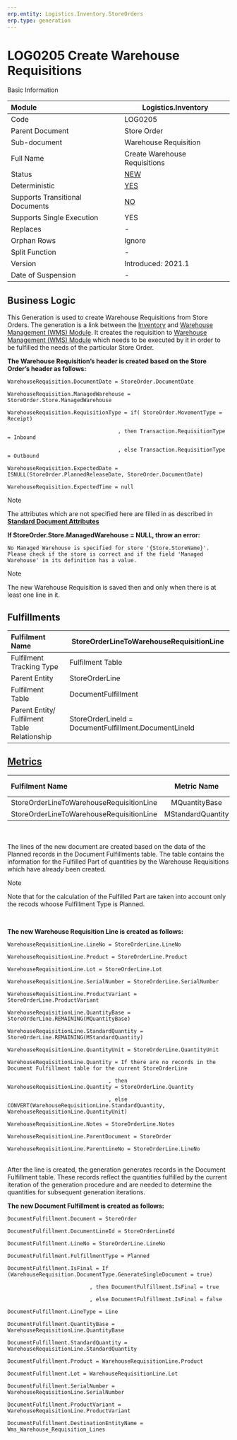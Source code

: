 ```yaml
---
erp.entity: Logistics.Inventory.StoreOrders
erp.type: generation
---
```


# LOG0205 Create Warehouse Requisitions

 Basic Information

| Module                          | Logistics.Inventory                                          |
| :------------------------------ | ------------------------------------------------------------ |
| Code                            | LOG0205                                                      |
| Parent Document                 | Store Order                                                  |
| Sub-document                    | Warehouse Requisition                                        |
| Full Name                       | Create Warehouse Requisitions                                |
| Status                          | [NEW](xref:generation-procedures) |
| Deterministic                   | [YES](xref:document-generation-and-transitional-documents) |
| Supports Transitional Documents | [NO](xref:document-generation-and-transitional-documents) |
| Supports Single Execution       | YES                                                          |
| Replaces                        | -                                                            |
| Orphan Rows                     | Ignore                                                       |
| Split Function                  | -                                                            |
| Version                         | Introduced: 2021.1                                           |
| Date of Suspension              | -                                                            |

##  Business Logic

This Generation is used to create Warehouse Requisitions from Store Orders. 
Thе generation is a link between the [Inventory](xref:inventory-module) and [Warehouse Management (WMS) Module](xref:wms). 
It creates the requisition to [Warehouse Management (WMS) Module](xref:wms) which needs to be executed by it in order to be fulfilled the needs of the particular Store Order.

**The Warehouse Requisition’s header is created based on the Store Order’s header as follows:**

```
WarehouseRequisition.DocumentDate = StoreOrder.DocumentDate

WarehouseRequisition.ManagedWarehouse = StoreOrder.Store.ManagedWarehouse

WarehouseRequisition.RequisitionType = if( StoreOrder.MovementType = Receipt) 

                                   , then Transaction.RequisitionType = Inbound

                                   , else Transaction.RequisitionType = Outbound

WarehouseRequisition.ExpectedDate = ISNULL(StoreOrder.PlannedReleaseDate, StoreOrder.DocumentDate)

WarehouseRequisition.ExpectedTime = null
```

> [!Note]
> The attributes which are not specified here are filled in as described in **[Standard Document Attributes](../reference/standard-document-attributes.md)**

**If StoreOrder.Store.ManagedWarehouse = NULL, throw an error:**
```
No Managed Warehouse is specified for store '{Store.StoreName}'.
Please check if the store is correct and if the field 'Managed Warehouse' in its definition has a value.
```

> [!Note]
> The new Warehouse Requisition is saved then and only when there is at least one line in it.



## Fulfillments

| Fulfilment Name                              | StoreOrderLineToWarehouseRequisitionLine              |
| :------------------------------------------- | ----------------------------------------------------- |
| Fulfilment Tracking Type                     | Fulfilment Table                                      |
| Parent Entity                                | StoreOrderLine                                        |
| Fulfilment Table                             | DocumentFulfillment                                   |
| Parent Entity/ Fulfilment Table Relationship | StoreOrderLineId = DocumentFulfillment.DocumentLineId |

## [Metrics](../reference/metrics.md)

| Fulfilment Name                          |  Metric Name  |              Measurement Unit              | Parent Value                | Fulfilment Table Value           | New Record |
| :--------------------------------------- | :-----------: | :----------------------------------------: | :-------------------------- | :------------------------------- | :--------- |
| StoreOrderLineToWarehouseRequisitionLine | MQuantityBase | StoreOrderLine.Product.BaseMeasurementUnit | StoreOrderLine.QuantityBase | DocumentFulfillment.QuantityBase | NO |
| StoreOrderLineToWarehouseRequisitionLine | MStandardQuantity | StoreOrderLine.Product.BaseMeasurementUnit | StoreOrderLine.StandardQuantityBase | DocumentFulfillment.StandardQuantity | YES |

<br/><br/>
The lines of the new document are created based on the data of the Planned records in the Document Fulfillments table. 
The table contains the information for the Fulfilled Part of quantities by the Warehouse Requisitions which have already been created.

> [!Note]
> Note that for the calculation of the Fulfilled Part are taken into account only the recods whoose Fulfillment Type is Planned.

<br/>


**The new Warehouse Requisition Line is created as follows:**

```
WarehouseRequisitionLine.LineNo = StoreOrderLine.LineNo

WarehouseRequisitionLine.Product = StoreOrderLine.Product

WarehouseRequisitionLine.Lot = StoreOrderLine.Lot

WarehouseRequisitionLine.SerialNumber = StoreOrderLine.SerialNumber

WarehouseRequisitionLine.ProductVariant = StoreOrderLine.ProductVariant

WarehouseRequisitionLine.QuantityBase = StoreOrderLine.REMAINING(MQuantityBase)

WarehouseRequisitionLine.StandardQuantity = StoreOrderLine.REMAINING(MStandardQuantity)

WarehouseRequisitionLine.QuantityUnit = StoreOrderLine.QuantityUnit

WarehouseRequisitionLine.Quantity = If there are no records in the Document Fulfillment table for the current StoreOrderLine

                                , then WarehouseRequisitionLine.Quantity = StoreOrderLine.Quantity

                                , else CONVERT(WarehouseRequisitionLine.StandardQuantity, WarehouseRequisitionLine.QuantityUnit)

WarehouseRequisitionLine.Notes = StoreOrderLine.Notes

WarehouseRequisitionLine.ParentDocument = StoreOrder

WarehouseRequisitionLine.ParentLineNo = StoreOrderLine.LineNo
```

<br/>
After the line is created, the generation generates records in the Document Fulfillment table. 
These records reflect the quantities fulfilled by the current iteration of the generation procedure and are needed to determine the quantities for subsequent generation iterations.

**The new Document Fulfillment is created as follows:**

```
DocumentFulfillment.Document = StoreOrder

DocumentFulfillment.DocumentLineId = StoreOrderLineId

DocumentFulfillment.LineNo = StoreOrderLine.LineNo

DocumentFulfillment.FulfillmentType = Planned

DocumentFulfillment.IsFinal = If (WarehouseRequisition.DocumentType.GenerateSingleDocument = true)

                          , then DocumentFulfillment.IsFinal = true

                          , else DocumentFulfillment.IsFinal = false

DocumentFulfillment.LineType = Line

DocumentFulfillment.QuantityBase = WarehouseRequisitionLine.QuantityBase

DocumentFulfillment.StandardQuantity = WarehouseRequisitionLine.StandardQuantity

DocumentFulfillment.Product = WarehouseRequisitionLine.Product

DocumentFulfillment.Lot = WarehouseRequisitionLine.Lot

DocumentFulfillment.SerialNumber = WarehouseRequisitionLine.SerialNumber

DocumentFulfillment.ProductVariant = WarehouseRequisitionLine.ProductVariant

DocumentFulfillment.DestinationEntityName = Wms_Warehouse_Requisition_Lines
```
